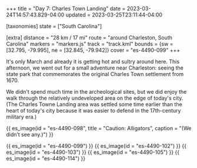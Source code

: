 +++
title = "Day 7: Charles Town Landing"
date = 2023-03-24T14:57:43.829-04:00
updated = 2023-03-25T23:11:44-04:00

[taxonomies]
state = ["South Carolina"]

[extra]
distance = "28 km / 17 mi"
route = "around Charleston, South Carolina"
markers = "markers.js"
track = "track.kml"
bounds = {sw = [32.795, -79.995], ne = [32.845, -79.942]}
cover = "es-4490-099"
+++

It's only March and already it is getting hot and sultry around here. This afternoon, we went out for a small adventure near Charleston: seeing the state park that commemorates the original Charles Town settlement from 1670.

<!-- more -->

We didn't spend much time in the archeological sites, but we did enjoy the walk through the relatively undeveloped area on the edge of today's city. (The Charles Towne Landing area was settled some time earlier than the heart of today's city because it was easier to defend in the 17th-century military era.)

{{ es_image(id = "es-4490-098", title = "Caution: Alligators", caption = "(We didn’t see any.)") }}

{{ es_image(id = "es-4490-099") }}
{{ es_image(id = "es-4490-102") }}
{{ es_image(id = "es-4490-103") }}
{{ es_image(id = "es-4490-105") }}
{{ es_image(id = "es-4490-114") }}
